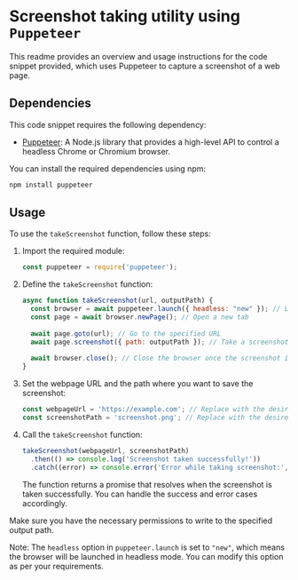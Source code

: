 # Screenshot taking utility using `Puppeteer`

This readme provides an overview and usage instructions for the code snippet provided, which uses Puppeteer to capture a screenshot of a web page.

## Dependencies

This code snippet requires the following dependency:

- [Puppeteer](https://www.npmjs.com/package/puppeteer): A Node.js library that provides a high-level API to control a headless Chrome or Chromium browser.

You can install the required dependencies using npm:

```bash
npm install puppeteer
```

## Usage

To use the `takeScreenshot` function, follow these steps:

1. Import the required module:

   ```javascript
   const puppeteer = require('puppeteer');
   ```

2. Define the `takeScreenshot` function:

   ```javascript
   async function takeScreenshot(url, outputPath) {
     const browser = await puppeteer.launch({ headless: "new" }); // Launch the server
     const page = await browser.newPage(); // Open a new tab
     
     await page.goto(url); // Go to the specified URL
     await page.screenshot({ path: outputPath }); // Take a screenshot
     
     await browser.close(); // Close the browser once the screenshot is taken
   }
   ```

3. Set the webpage URL and the path where you want to save the screenshot:

   ```javascript
   const webpageUrl = 'https://example.com'; // Replace with the desired URL
   const screenshotPath = 'screenshot.png'; // Replace with the desired screenshot name and path
   ```

4. Call the `takeScreenshot` function:

   ```javascript
   takeScreenshot(webpageUrl, screenshotPath)
     .then(() => console.log('Screenshot taken successfully!'))
     .catch((error) => console.error('Error while taking screenshot:', error));
   ```

   The function returns a promise that resolves when the screenshot is taken successfully. You can handle the success and error cases accordingly.

Make sure you have the necessary permissions to write to the specified output path.

Note: The `headless` option in `puppeteer.launch` is set to `"new"`, which means the browser will be launched in headless mode. You can modify this option as per your requirements.

